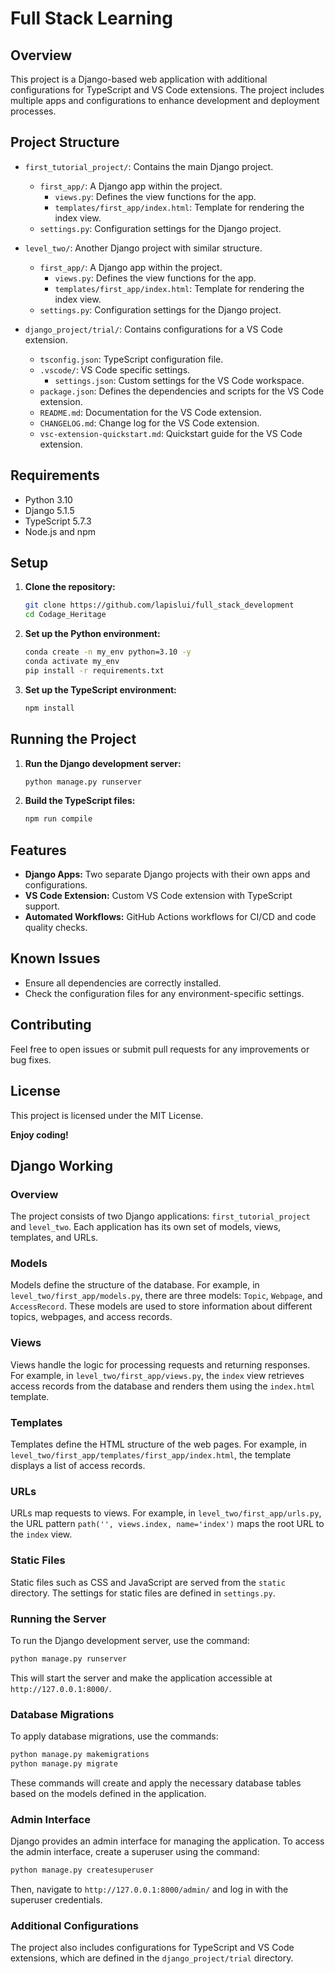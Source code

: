 # Full Stack Learning

## Overview

This project is a Django-based web application with additional configurations for TypeScript and VS Code extensions. The project includes multiple apps and configurations to enhance development and deployment processes.

## Project Structure

- `first_tutorial_project/`: Contains the main Django project.
    - `first_app/`: A Django app within the project.
        - `views.py`: Defines the view functions for the app.
        - `templates/first_app/index.html`: Template for rendering the index view.
    - `settings.py`: Configuration settings for the Django project.

- `level_two/`: Another Django project with similar structure.
    - `first_app/`: A Django app within the project.
        - `views.py`: Defines the view functions for the app.
        - `templates/first_app/index.html`: Template for rendering the index view.
    - `settings.py`: Configuration settings for the Django project.

- `django_project/trial/`: Contains configurations for a VS Code extension.
    - `tsconfig.json`: TypeScript configuration file.
    - `.vscode/`: VS Code specific settings.
        - `settings.json`: Custom settings for the VS Code workspace.
    - `package.json`: Defines the dependencies and scripts for the VS Code extension.
    - `README.md`: Documentation for the VS Code extension.
    - `CHANGELOG.md`: Change log for the VS Code extension.
    - `vsc-extension-quickstart.md`: Quickstart guide for the VS Code extension.

## Requirements

- Python 3.10
- Django 5.1.5
- TypeScript 5.7.3
- Node.js and npm

## Setup

1. **Clone the repository:**
     ```sh
     git clone https://github.com/lapislui/full_stack_development
     cd Codage_Heritage
     ```

2. **Set up the Python environment:**
     ```sh
     conda create -n my_env python=3.10 -y
     conda activate my_env
     pip install -r requirements.txt
     ```

3. **Set up the TypeScript environment:**
     ```sh
     npm install
     ```

## Running the Project

1. **Run the Django development server:**
     ```sh
     python manage.py runserver
     ```

2. **Build the TypeScript files:**
     ```sh
     npm run compile
     ```

## Features

- **Django Apps:** Two separate Django projects with their own apps and configurations.
- **VS Code Extension:** Custom VS Code extension with TypeScript support.
- **Automated Workflows:** GitHub Actions workflows for CI/CD and code quality checks.

## Known Issues

- Ensure all dependencies are correctly installed.
- Check the configuration files for any environment-specific settings.

## Contributing

Feel free to open issues or submit pull requests for any improvements or bug fixes.

## License

This project is licensed under the MIT License.

**Enjoy coding!**

## Django Working

### Overview

The project consists of two Django applications: `first_tutorial_project` and `level_two`. Each application has its own set of models, views, templates, and URLs.

### Models

Models define the structure of the database. For example, in `level_two/first_app/models.py`, there are three models: `Topic`, `Webpage`, and `AccessRecord`. These models are used to store information about different topics, webpages, and access records.

### Views

Views handle the logic for processing requests and returning responses. For example, in `level_two/first_app/views.py`, the `index` view retrieves access records from the database and renders them using the `index.html` template.

### Templates

Templates define the HTML structure of the web pages. For example, in `level_two/first_app/templates/first_app/index.html`, the template displays a list of access records.

### URLs

URLs map requests to views. For example, in `level_two/first_app/urls.py`, the URL pattern `path('', views.index, name='index')` maps the root URL to the `index` view.

### Static Files

Static files such as CSS and JavaScript are served from the `static` directory. The settings for static files are defined in `settings.py`.

### Running the Server

To run the Django development server, use the command:
```sh
python manage.py runserver
```
This will start the server and make the application accessible at `http://127.0.0.1:8000/`.

### Database Migrations

To apply database migrations, use the commands:
```sh
python manage.py makemigrations
python manage.py migrate
```
These commands will create and apply the necessary database tables based on the models defined in the application.

### Admin Interface

Django provides an admin interface for managing the application. To access the admin interface, create a superuser using the command:
```sh
python manage.py createsuperuser
```
Then, navigate to `http://127.0.0.1:8000/admin/` and log in with the superuser credentials.

### Additional Configurations

The project also includes configurations for TypeScript and VS Code extensions, which are defined in the `django_project/trial` directory.
